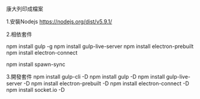 康大列印成檔案

1.安裝Nodejs
https://nodejs.org/dist/v5.9.1/

2.相依套件

npm install gulp -g
npm install gulp-live-server
npm install electron-prebuilt
npm install electron-connect


npm install spawn-sync




3.開發套件
npm install gulp-cli -D
npm install gulp -D
npm install gulp-live-server -D
npm install electron-prebuilt -D
npm install electron-connect -D
npm install socket.io -D




